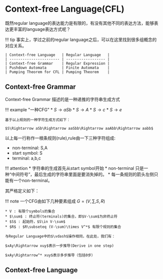 # Context-free Language(CFL)

既然regular language的表达能力是有限的，有没有其他不同的表达方法，能够表达更丰富的language表达方式呢？

!!! tip
    事实上，学过之前的regular language之后，可以在这里找到很多组概念的对应关系。

    | Context-free Language   | Regular Language   |
    | ----------------------- | ------------------ |
    | Context-free Grammar    | Regular Expression |
    | Pushdown Automata       | Finite Automata    |
    | Pumping Theorem for CFL | Pumping Theorem    |

## Context-free Grammar

Context-free Grammar 描述的是一种递推的字符串生成方式

!!! example "一种CFG"
    * $S\rightarrow aSb$
    * $S\rightarrow A$
    * $S\rightarrow c$
    * $S\rightarrow e$
    
    基于以上规则的一种字符生成方式如下：

    $S\Rightarrow aSb\Rightarrow aaSbb\Rightarrow aaAbb\Rightarrow aabb$
以上每一行称作一根条规则(rule),rule由一下三种字符组成:

* non-terminal: S,A
* start symbol: S
* terminal: a,b,c

!!! attention
    * 字符串的生成首先从start symbol开始
    * non-terminal 只是一种“中间符号”，最后生成的字符串里面是要消失掉的。
    * 每一条规则的箭头左侧只能有一个non-terminal。

其严格定义如下：

!!! note
    一个CFG由如下几种要素组成 $G=(V,\sum,S,R)$

    * V : 有限个symbols的集合
    * $\sum$ : 终止符(terminals)的集合，即$V-\sum$为非终止符
    * $S$ : 起始符，$S\in V-\sum$
    * $R$ : $R\subseteq (V-\sum)\times V^*$ 有限个规则的集合
  
    与Regular Language中的$\vdash$操作相同，在此处，我们有：
    
    $xAy\Rightarrow xuy$表示一步推导(Derive in one step)

    $xAy\Rightarrow^* xuy$表示多步推导（包括0步）

## Context-free Language